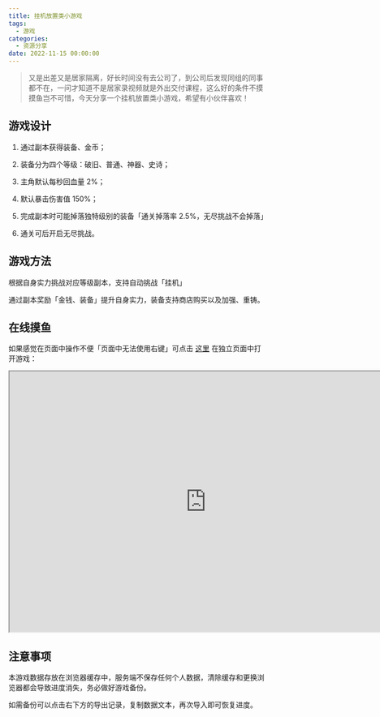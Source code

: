 ```yaml
---
title: 挂机放置类小游戏
tags:
  - 游戏
categories:
  - 资源分享
date: 2022-11-15 00:00:00
---
```


> 又是出差又是居家隔离，好长时间没有去公司了，到公司后发现同组的同事都不在，一问才知道不是居家录视频就是外出交付课程，这么好的条件不摸摸鱼岂不可惜，今天分享一个挂机放置类小游戏，希望有小伙伴喜欢！

<!-- more -->

## 游戏设计

1. 通过副本获得装备、金币；

2. 装备分为四个等级：破旧、普通、神器、史诗；

3. 主角默认每秒回血量 2%；

4. 默认暴击伤害值 150%；

5. 完成副本时可能掉落独特级别的装备「通关掉落率 2.5%，无尽挑战不会掉落」

6. 通关可后开启无尽挑战。

## 游戏方法

根据自身实力挑战对应等级副本，支持自动挑战「挂机」

通过副本奖励「金钱、装备」提升自身实力，装备支持商店购买以及加强、重铸。

## 在线摸鱼

如果感觉在页面中操作不便「页面中无法使用右键」可点击 [这里](https://game.dusays.com/#/) 在独立页面中打开游戏：

<iframe src="https://game.dusays.com/#/" width="774" height="514"></iframe>

## 注意事项

本游戏数据存放在浏览器缓存中，服务端不保存任何个人数据，清除缓存和更换浏览器都会导致进度消失，务必做好游戏备份。

如需备份可以点击右下方的导出记录，复制数据文本，再次导入即可恢复进度。